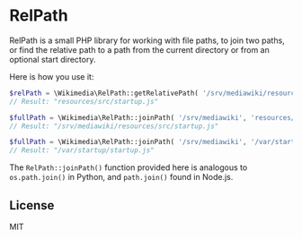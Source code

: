 RelPath
=======

RelPath is a small PHP library for working with file paths, to join
two paths, or find the relative path to a path from the current directory
or from an optional start directory.

Here is how you use it:

```php
$relPath = \Wikimedia\RelPath::getRelativePath( '/srv/mediawiki/resources/src/startup.js', '/srv/mediawiki' );
// Result: "resources/src/startup.js"

$fullPath = \Wikimedia\RelPath::joinPath( '/srv/mediawiki', 'resources/src/startup.js' );
// Result: "/srv/mediawiki/resources/src/startup.js"

$fullPath = \Wikimedia\RelPath::joinPath( '/srv/mediawiki', '/var/startup/startup.js' );
// Result: "/var/startup/startup.js"
```

The `RelPath::joinPath()` function provided here is analogous to `os.path.join()` in Python,
and `path.join()` found in Node.js.

License
-------

MIT
